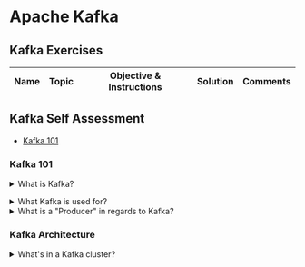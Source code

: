 # Apache Kafka

## Kafka Exercises

|Name|Topic|Objective & Instructions|Solution|Comments|
|--------|--------|------|----|----|

## Kafka Self Assessment

* [Kafka 101](#questions-kafka-101)

<a name="questions-kafka-101"></a>
### Kafka 101

<details>
<summary>What is Kafka?</summary><br><b>

[kafka.apache.org](https://kafka.apache.org): "Apache Kafka is an open-source distributed event streaming platform used by thousands of companies for high-performance data pipelines, streaming analytics, data integration, and mission-critical applications."

In other words, Kafka is a sort of distributed log where you can store events, read them and distribute them to different services and do it in high-scale and real-time.
</b></details>

<details>
<summary>What Kafka is used for?</summary><br><b>

- Real-time e-commerce
- Banking
- Health Care
- Automotive (traffic alerts, hazard alerts, ...)
- Real-time Fraud Detection
</b></details>

<details>
<summary>What is a "Producer" in regards to Kafka?</summary><br><b>

An application that publishes data to the Kafka cluster.
</b></details>

<a name="questions-kafka-architecture"></a>
### Kafka Architecture

<details>
<summary>What's in a Kafka cluster?</summary><br><b>

- Broker: a server with kafka process running on it. Such server has local storage. In a single Kafka clusters there are usually multiple brokers.
</b></details>
